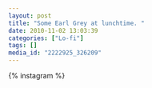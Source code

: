 ```yaml
---
layout: post
title: "Some Earl Grey at lunchtime. "
date: 2010-11-02 13:03:39
categories: ["Lo-fi"]
tags: []
media_id: "2222925_326209"
---
```


{% instagram %}
